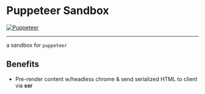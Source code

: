 # Puppeteer Sandbox

[logo]: https://user-images.githubusercontent.com/10379601/29446482-04f7036a-841f-11e7-9872-91d1fc2ea683.png "Puppeteer"
[![Puppeteer][logo]](https://github.com/GoogleChrome/puppeteer)

---

a sandbox for `puppeteer`

## Benefits
* Pre-render content w/headless chrome & send serialized HTML to client via **ssr**
